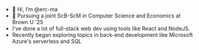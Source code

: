 - 👋 Hi, I’m @erc-ma
- 🌱 Pursuing a joint ScB-ScM in Computer Science and Economics at Brown U '25
- I've done a lot of full-stack web dev using tools like React and NodeJS.
- Recently began exploring topics in back-end development like Microsoft Azure's serverless and SQL 
